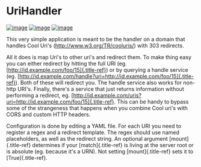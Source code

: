 # UriHandler

[![image](https://badge.fury.io/py/urihandler.png)](http://badge.fury.io/py/urihandler)
[![image](https://travis-ci.org/OnroerendErfgoed/urihandler.png?branch=master)](https://travis-ci.org/OnroerendErfgoed/urihandler)
[![image](https://coveralls.io/repos/OnroerendErfgoed/urihandler/badge.png?branch=master)](https://coveralls.io/r/OnroerendErfgoed/urihandler)

This very simple application is meant to be the handler on a domain that
handles Cool Uri\'s (<http://www.w3.org/TR/cooluris/>) with 303
redirects.

All it does is map Uri\'s to other uri\'s and redirect them. To make
thing easy you can either redirect by hitting the full URI (eg.
[http://id.example.com/foo/15]{.title-ref}) or by querying a handle
service (eg.
[http://id.example.com/handle?uri=http://id.example.com/foo/15]{.title-ref}).
Both of these will redirect you. The handle service also works for
non-http URI\'s. Finally, there\'s a service that just returns
information without performing a redirect, eg.
[http://id.example.com/uris?uri=http://id.example.com/foo/15]{.title-ref}.
This can be handy to bypass some of the strangeness that happens when
you combine Cool uri\'s with CORS and custom HTTP headers.

Configuration is done by editing a YAML file. For each URI you need to
register a regex and a redirect template. The regex should use named
placeholders, as well as the redirect string. An optional argument
[mount]{.title-ref} determines if your [match]{.title-ref} is living at
the server root or is absolute (eg. because it\'s a URN). Not setting
[mount]{.title-ref} sets it to [True]{.title-ref}.

